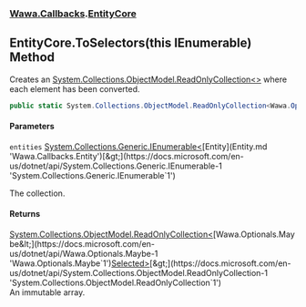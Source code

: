 ### [Wawa.Callbacks](Wawa.Callbacks.md 'Wawa.Callbacks').[EntityCore](EntityCore.md 'Wawa.Callbacks.EntityCore')

## EntityCore.ToSelectors(this IEnumerable<Entity>) Method

Creates an [System.Collections.ObjectModel.ReadOnlyCollection&lt;&gt;](https://docs.microsoft.com/en-us/dotnet/api/System.Collections.ObjectModel.ReadOnlyCollection-1 'System.Collections.ObjectModel.ReadOnlyCollection`1') where each element has been converted.

```csharp
public static System.Collections.ObjectModel.ReadOnlyCollection<Wawa.Optionals.Maybe<Wawa.Callbacks.Selected>> ToSelectors(this System.Collections.Generic.IEnumerable<Wawa.Callbacks.Entity> entities);
```
#### Parameters

<a name='Wawa.Callbacks.EntityCore.ToSelectors(thisSystem.Collections.Generic.IEnumerable_Wawa.Callbacks.Entity_).entities'></a>

`entities` [System.Collections.Generic.IEnumerable&lt;](https://docs.microsoft.com/en-us/dotnet/api/System.Collections.Generic.IEnumerable-1 'System.Collections.Generic.IEnumerable`1')[Entity](Entity.md 'Wawa.Callbacks.Entity')[&gt;](https://docs.microsoft.com/en-us/dotnet/api/System.Collections.Generic.IEnumerable-1 'System.Collections.Generic.IEnumerable`1')

The collection.

#### Returns
[System.Collections.ObjectModel.ReadOnlyCollection&lt;](https://docs.microsoft.com/en-us/dotnet/api/System.Collections.ObjectModel.ReadOnlyCollection-1 'System.Collections.ObjectModel.ReadOnlyCollection`1')[Wawa.Optionals.Maybe&lt;](https://docs.microsoft.com/en-us/dotnet/api/Wawa.Optionals.Maybe-1 'Wawa.Optionals.Maybe`1')[Selected](Selected.md 'Wawa.Callbacks.Selected')[&gt;](https://docs.microsoft.com/en-us/dotnet/api/Wawa.Optionals.Maybe-1 'Wawa.Optionals.Maybe`1')[&gt;](https://docs.microsoft.com/en-us/dotnet/api/System.Collections.ObjectModel.ReadOnlyCollection-1 'System.Collections.ObjectModel.ReadOnlyCollection`1')  
An immutable array.